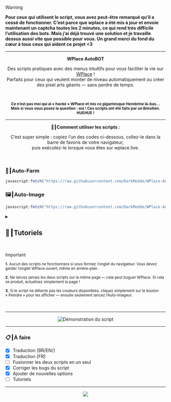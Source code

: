 <!-- > [!IMPORTANT]  -->
<!-- > **Si vous êtes Américain ou d’un autre pays, ne vous inquiétez pas : les scripts détectent votre localisation et traduiront automatiquement.**  -->

> [!WARNING]
> **Pour ceux qui utilisent le script, vous avez peut-être remarqué qu’il a cessé de fonctionner. C’est parce que wplace a été mis à jour et envoie maintenant un captcha toutes les 2 minutes, ce qui rend très difficile l’utilisation des bots. Mais j’ai déjà trouvé une solution et je travaille dessus aussi vite que possible pour vous. Un grand merci du fond du cœur à tous ceux qui aident ce projet <3**

---

<p align="center"><strong>WPlace AutoBOT</strong></p>

<p align="center">
  Des scripts pratiques avec des menus intuitifs pour vous faciliter la vie sur <a href="https://wplace.live" target="_blank">WPlace</a> !<br>
  Parfaits pour ceux qui veulent monter de niveau automatiquement ou créer des pixel arts géants — sans perdre de temps.
</p>

<br>

<p align="center">
  <sub><strong>Ce n’est pas moi qui ai « hacké » WPlace et mis ce gigantesque Herobrine là-bas…<br>
  Mais si vous vous posez la question : oui ! Ces scripts ont été faits par un Brésilien. HUEHUE !</strong></sub>
</p>

---

<p align="center"><strong>🚀┃Comment utiliser les scripts :</strong></p>

<p align="center">
  C’est super simple : copiez l’un des codes ci-dessous, collez-le dans la barre de favoris de votre navigateur,<br>
  puis exécutez-le lorsque vous êtes sur wplace.live.
</p>

<br>

### 🎯┃Auto-Farm

```js
javascript:fetch("https://raw.githubusercontent.com/DarkModde/WPlace-AutoBOT/refs/heads/main/Auto-Farm.js").then(t=>t.text()).then(eval);
```

### 🖼️┃Auto-Image

```js
javascript:fetch("https://raw.githubusercontent.com/DarkModde/WPlace-AutoBOT/refs/heads/main/Auto-Image.js").then(t=>t.text()).then(eval);
```

<details>
  <summary><h2>📖┃Tutoriels</h2></summary>

---

![Partie 1](https://i.imgur.com/XejdRSn.png)

---

![Partie 2](https://i.imgur.com/u9Zikqo.png)

---

![Partie 3](https://i.imgur.com/cjBi6oz.png)

</details>

<br>

> [!IMPORTANT]
> <p><sub><strong>1.</strong> Aucun des scripts ne fonctionnera si vous fermez l’onglet du navigateur. Vous devez garder l’onglet WPlace ouvert, même en arrière-plan.</sub></p>
> <p><sub><strong>2.</strong> Ne lancez jamais les deux scripts sur la même page — cela peut buguer WPlace. Si cela se produit, actualisez simplement la page !</sub></p>
> <p><sub><strong>3.</strong> Si le script ne détecte pas les couleurs disponibles, cliquez simplement sur le bouton « Peindre » pour les afficher — ensuite seulement lancez l’Auto-Imageur.</sub></p>

<br>

---

<p align="center">
  <img src="https://i.imgur.com/VbHh9jI.png" alt="Démonstration du script"/>
</p>

---

### 📋┃À faire

- [x] Traduction [BR/EN/]
- [x] Traduction [FR]
- [ ] Fusionner les deux scripts en un seul  
- [x] Corriger les bugs du script  
- [x] Ajouter de nouvelles options  
- [ ] Tutoriels

---

<p align="center">
  <a href="#"><img src="https://komarev.com/ghpvc/?username=WPlace-AutoBOT&style=for-the-badge&label=Vues:&color=gray"/></a>
</p>

